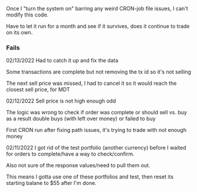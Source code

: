 Once I "turn the system on" barring any weird CRON-job file issues, I can't modify this code.

Have to let it run for a month and see if it survives, does it continue to trade on its own.

### Fails
02/13/2022
Had to catch it up and fix the data

Some transactions are complete but not removing the tx id so it's not selling

The next sell price was missed, I had to cancel it so it would reach the closest sell price, for MDT

02/12/2022
Sell price is not high enough odd

The logic was wrong to check if order was complete or should sell vs. buy as a result double buys (with left over money) or failed to buy

First CRON run after fixing path issues, it's trying to trade with not enough money

02/11/2022
I got rid of the test portfolio (another currency) before I waited for orders to complete/have a way to check/confirm.

Also not sure of the response values/need to pull them out.

This means I gotta use one of these portfolios and test, then reset its starting balane to $55 after I'm done.
